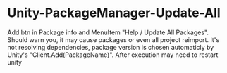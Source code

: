 # Unity-PackageManager-Update-All
Add btn in Package info and MenuItem "Help / Update All Packages". Should warn you, it may cause packages or even all project reimport. It's not resolving dependencies, package version is chosen automaticly by Unity's "Client.Add(PackageName)". After execution may need to restart unity  

